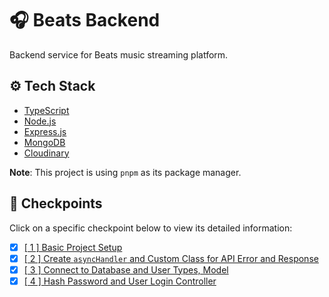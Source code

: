 # 🎧 Beats Backend

Backend service for Beats music streaming platform.

## ⚙️ Tech Stack

- [TypeScript](https://www.typescriptlang.org/)
- [Node.js](https://nodejs.org/en)
- [Express.js](https://expressjs.com/)
- [MongoDB](https://www.mongodb.com/)
- [Cloudinary](https://cloudinary.com/)

**Note**: This project is using `pnpm` as its package manager.

## 🎯 Checkpoints

Click on a specific checkpoint below to view its detailed information:

- [x] [[ 1 ] Basic Project Setup](./checkpoints/README.md/#-1--basic-project-setup)
- [x] [[ 2 ] Create `asyncHandler` and Custom Class for API Error and Response](./checkpoints/README.md/#-2--create-asynchandler-and-custom-class-for-api-error-and-response)
- [x] [[ 3 ] Connect to Database and User Types, Model](./checkpoints/README.md/#-3--connect-to-database-and-create-user-types-model)
- [x] [[ 4 ] Hash Password and User Login Controller](./checkpoints/README.md/#-4--hash-password-and-user-login-controller)

